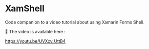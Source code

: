 # XamShell
Code companion to a video tutorial about using Xamarin Forms Shell.

🎥 The video is available here :

https://youtu.be/UVXcv_UttB4
